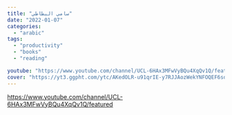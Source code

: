 ```yaml
---
title: "سامي البطاطي"
date: "2022-01-07"
categories:
  - "arabic"
tags:
  - "productivity"
  - "books"
  - "reading"

youtube: "https://www.youtube.com/channel/UCL-6HAx3MFwVyBQu4XqQv1Q/featured"
cover: "https://yt3.ggpht.com/ytc/AKedOLR-u91qrIE-y7RJJAozWekYNFOQEF6sd8JKDfOTLg=s88-c-k-c0x00ffffff-no-rj"
---
```


https://www.youtube.com/channel/UCL-6HAx3MFwVyBQu4XqQv1Q/featured
